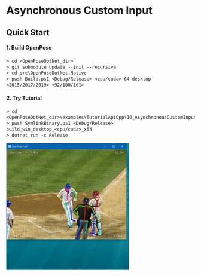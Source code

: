 # Asynchronous Custom Input

## Quick Start

#### 1. Build OpenPose

````dos
> cd <OpenPoseDotNet_dir>
> git submodule update --init --recursive
> cd src\OpenPoseDotNet.Native
> pwsh Build.ps1 <Debug/Release> <cpu/cuda> 64 desktop <2015/2017/2019> <92/100/101>
````

#### 2. Try Tutorial

````dos
> cd <OpenPoseDotNet_dir>\examples\TutorialApiCpp\10_AsynchronousCustomInput
> pwsh SymlinkBinary.ps1 <Debug/Release> build_win_desktop_<cpu/cuda>_x64
> dotnet run -c Release
````

<img src="images/example_turorial_6.gif"/>